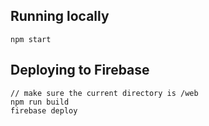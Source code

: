 ## Running locally
```
npm start
```

## Deploying to Firebase
```
// make sure the current directory is /web
npm run build
firebase deploy
```